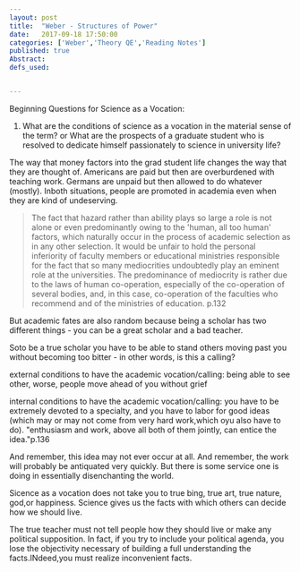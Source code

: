 ```yaml
---
layout: post
title:  "Weber - Structures of Power"
date:   2017-09-18 17:50:00
categories: ['Weber','Theory QE','Reading Notes']
published: true
Abstract:
defs_used:


---
```

Beginning Questions for Science as a Vocation:
1. What are the conditions of science as a vocation in the material sense of the term? or
What are the prospects of a graduate student who is resolved to dedicate himself passionately to science in university life?

The way that money factors into the grad student life changes the way that they are thought of. Americans are paid but then are overburdened with teaching work. Germans are unpaid but then allowed to do whatever (mostly). Inboth situations, people are promoted in academia even when they are kind of undeserving.

>The fact that hazard rather than ability plays so large a role is not
alone or even predominantly owing to the 'human, all too human'
factors, which naturally occur in the process of academic selection as in
any other selection. It would be unfair to hold the personal inferiority of
faculty members or educational ministries responsible for the fact that
so many mediocrities undoubtedly play an eminent role at the universities.
The predominance of mediocrity is rather due to the laws of human
co-operation, especially of the co-operation of several bodies, and, in this
case, co-operation of the faculties who recommend and of the ministries
of education. p.132

But academic fates are also random because being a scholar has two different things - you can be a great scholar and a bad teacher.

Soto be a true scholar you have to be able to stand others moving past you without becoming too bitter - in other words, is this a calling?

<def>external conditions to have the academic vocation/calling: being able to see other, worse, people move ahead of you without grief</def>

<def>internal conditions to have the academic vocation/calling: you have to be extremely devoted to a specialty, and you have to labor for good ideas (which may or may not come from very hard work,which oyu also have to do). "enthusiasm and work, above all both of them jointly, can entice the idea."p.136</def>

And remember, this idea may not ever occur at all. And remember, the work will probably be antiquated very quickly. But there is some service one is doing in essentially disenchanting the world.


Sicence as a vocation does not take you to true bing, true art, true nature, god,or happiness. Science gives us the facts with which others can decide how we should live.

The true teacher must not tell people how they should live or make any political supposition. In fact, if you try to include your political agenda, you  lose the objectivity necessary of building a full understanding the facts.INdeed,you must realize inconvenient facts.
